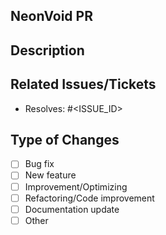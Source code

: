 ## NeonVoid PR

## Description

<!-- Provide a brief description of what this PR does and why it is needed. -->

## Related Issues/Tickets

<!-- List related issues or tickets, e.g., Fixes #123 or Closes #456. -->
- Resolves: #<ISSUE_ID>

## Type of Changes

<!-- Mark the checkbox(es) that apply with an `x`. -->
- [ ] Bug fix
- [ ] New feature
- [ ] Improvement/Optimizing
- [ ] Refactoring/Code improvement
- [ ] Documentation update
- [ ] Other

